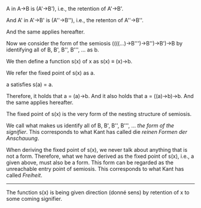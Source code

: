 A in A->B is (A'->B'), i.e., the retention of A'->B'.

And A' in A'->B' is (A''->B''), i.e., the retenton of A''->B''.

And the same applies hereafter.

Now we consider the form of the semiosis ((((...)->B''')->B'')->B')->B by identifying all of B, B', B'', B''', ... as b.

We then define a function s(x) of x as s(x) ≡ (x)->b.

We refer the fixed point of s(x) as a.

a satisfies s(a) = a. 

Therefore, it holds that a = (a)->b. And it also holds that a = ((a)->b)->b. And the same applies hereafter.

The fixed point of s(x) is the very form of the nesting structure of semiosis.

We call what makes us identify all of B, B', B'', B''', ... *the form of the signifier*. This corresponds to what Kant has called die *reinen Formen der Anschauung*.

When deriving the fixed point of s(x), we never talk about anything that is not a form. Therefore, what we have derived as the fixed point of s(x), i.e., a given above, must also be a form. This form can be regarded as the unreachable entry point of semiosis. This corresponds to what Kant has called *Freiheit*.

----

The function s(x) is being given direction (donné sens) by retention of x to some coming signifier.

